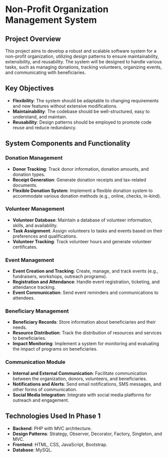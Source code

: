 # Non-Profit Organization Management System

## Project Overview

This project aims to develop a robust and scalable software system for a non-profit organization, utilizing design patterns to ensure maintainability, extensibility, and reusability. The system will be designed to handle various tasks, such as managing donations, tracking volunteers, organizing events, and communicating with beneficiaries.

## Key Objectives

- **Flexibility**: The system should be adaptable to changing requirements and new features without extensive modifications.
- **Maintainability**: The codebase should be well-structured, easy to understand, and maintain.
- **Reusability**: Design patterns should be employed to promote code reuse and reduce redundancy.

## System Components and Functionality

### Donation Management
- **Donor Tracking**: Track donor information, donation amounts, and donation types.
- **Receipt Generation**: Generate donation receipts and tax-related documents.
- **Flexible Donation System**: Implement a flexible donation system to accommodate various donation methods (e.g., online, checks, in-kind).

### Volunteer Management
- **Volunteer Database**: Maintain a database of volunteer information, skills, and availability.
- **Task Assignment**: Assign volunteers to tasks and events based on their preferences and qualifications.
- **Volunteer Tracking**: Track volunteer hours and generate volunteer certificates.

### Event Management
- **Event Creation and Tracking**: Create, manage, and track events (e.g., fundraisers, workshops, outreach programs).
- **Registration and Attendance**: Handle event registration, ticketing, and attendance tracking.
- **Event Communication**: Send event reminders and communications to attendees.

### Beneficiary Management
- **Beneficiary Records**: Store information about beneficiaries and their needs.
- **Resource Distribution**: Track the distribution of resources and services to beneficiaries.
- **Impact Monitoring**: Implement a system for monitoring and evaluating the impact of programs on beneficiaries.

### Communication Module
- **Internal and External Communication**: Facilitate communication between the organization, donors, volunteers, and beneficiaries.
- **Notifications and Alerts**: Send email notifications, SMS messages, and other forms of communication.
- **Social Media Integration**: Integrate with social media platforms for outreach and engagement.

## Technologies Used In Phase 1
- **Backend**: PHP with MVC architecture.
- **Design Patterns**: Strategy, Observer, Decorator, Factory, Singleton, and MVC.
- **Frontend**: HTML, CSS, JavaScript, Bootstrap.
- **Database**: MySQL.